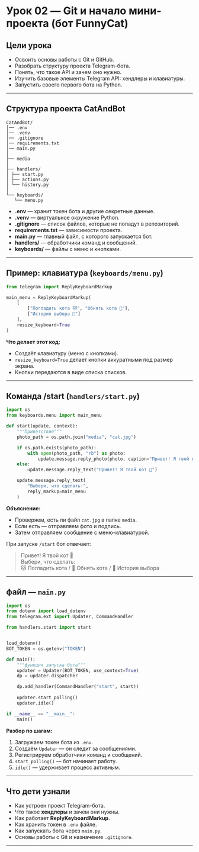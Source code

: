 # Урок 02 — Git и начало мини-проекта (бот FunnyCat)

##  Цели урока
- Освоить основы работы с Git и GitHub.
- Разобрать структуру проекта Telegram-бота.
- Понять, что такое API и зачем оно нужно.
- Изучить базовые элементы Telegram API: хендлеры и клавиатуры.
- Запустить своего первого бота на Python.

---

##  Структура проекта CatAndBot
```
CatAndBot/
│── .env 
│── .venv
│── .gitignore
│── requirements.txt
│── main.py 
│
├── media
│
├── handlers/ 
│ ├── start.py
│ ├── actions.py
│ └── history.py
│
└── keyboards/ 
   └── menu.py
```

- **.env** — хранит токен бота и другие секретные данные.
- **.venv** — виртуальное окружение Python.
- **.gitignore** — список файлов, которые не попадут в репозиторий.
- **requirements.txt** — зависимости проекта.
- **main.py** — главный файл, с которого запускается бот.
- **handlers/** — обработчики команд и сообщений.
- **keyboards/** — файлы с меню и кнопками.

---

##  Пример: клавиатура (`keyboards/menu.py`)
```python
from telegram import ReplyKeyboardMarkup

main_menu = ReplyKeyboardMarkup(
    [
        ["Погладить кота 🐱", "Обнять кота 🤗"],
        ["История выбора 📜"]
    ],
    resize_keyboard=True
)
```

**Что делает этот код:**
- Создаёт клавиатуру (меню с кнопками).
- `resize_keyboard=True` делает кнопки аккуратными под размер экрана.
- Кнопки передаются в виде списка списков.

---

##  Команда /start (`handlers/start.py`)
```python
import os
from keyboards.menu import main_menu

def start(update, context):
    """Приветствие"""
    photo_path = os.path.join("media", "cat.jpg")

    if os.path.exists(photo_path):
        with open(photo_path, "rb") as photo:
            update.message.reply_photo(photo, caption="Привет! Я твой кот 🐾")
    else:
        update.message.reply_text("Привет! Я твой кот 🐾")

    update.message.reply_text(
        "Выбери, что сделать:",
        reply_markup=main_menu
    )
```

**Объяснение:**
- Проверяем, есть ли файл `cat.jpg` в папке `media`.
- Если есть — отправляем фото и подпись.
- Затем отправляем сообщение с меню-клавиатурой.

 При запуске `/start` бот отвечает:
> Привет! Я твой кот 🐾  
> Выбери, что сделать:  
> 🐱 Погладить кота / 🤗 Обнять кота / 📜 История выбора

---

## файл — `main.py`
```python
import os
from dotenv import load_dotenv
from telegram.ext import Updater, CommandHandler

from handlers.start import start


load_dotenv()
BOT_TOKEN = os.getenv("TOKEN")

def main():
    """функция запуска бота"""
    updater = Updater(BOT_TOKEN, use_context=True)
    dp = updater.dispatcher

    dp.add_handler(CommandHandler("start", start))
  
    updater.start_polling()
    updater.idle()

if __name__ == "__main__":
    main()
```

**Разбор по шагам:**
1. Загружаем токен бота из `.env`.
2. Создаём `Updater` — он следит за сообщениями.
3. Регистрируем обработчики команд и сообщений.
4. `start_polling()` — бот начинает работу.
5. `idle()` — удерживает процесс активным.

---

##  Что дети узнали
- Как устроен проект Telegram-бота.
- Что такое **хендлеры** и зачем они нужны.
- Как работает **ReplyKeyboardMarkup**.
- Как хранить токен в `.env` файле.
- Как запускать бота через `main.py`.
- Основы работы с Git и назначение `.gitignore`.

---


